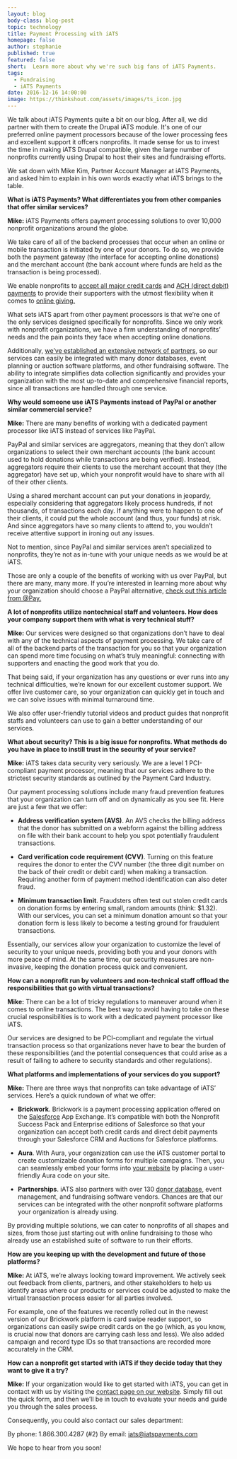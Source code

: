 ```yaml
---
layout: blog
body-class: blog-post
topic: technology
title: Payment Processing with iATS
homepage: false
author: stephanie  
published: true
featured: false
short:  Learn more about why we're such big fans of iATS Payments.
tags:
  - Fundraising
  - iATS Payments
date: 2016-12-16 14:00:00
image: https://thinkshout.com/assets/images/ts_icon.jpg
---
```


We talk about iATS Payments quite a bit on our blog. After all, we did partner with them to create the Drupal iATS module. It's one of our preferred online payment processors because of the lower processing fees and excellent support it offcers nonprofits. It made sense for us to invest the time in making iATS Drupal compatible, given the large number of nonprofits currently using Drupal to host their sites and fundraising efforts. 

We sat down with Mike Kim, Partner Account Manager at iATS Payments, and asked him to explain in his own words exactly what iATS brings to the table.

**What is iATS Payments? What differentiates you from other companies that offer similar services?**

**Mike:** iATS Payments offers payment processing solutions to over 10,000 nonprofit organizations around the globe. 

We take care of all of the backend processes that occur when an online or mobile transaction is initiated by one of your donors. To do so, we provide both the payment gateway (the interface for accepting online donations) and the merchant account (the bank account where funds are held as the transaction is being processed). 

We enable nonprofits to [accept all major credit cards](http://home.iatspayments.com/news/credit-card-processing-the-ultimate-guide-for-nonprofits/) and [ACH (direct debit) payments](http://home.iatspayments.com/news/direct-debit-payment-processing-what-your-nonprofit-needs-to-know/) to provide their supporters with the utmost flexibility when it comes to [online giving.](https://thinkshout.com/blog/2016/03/rethinking-strategies-for-online-donor-acquisition/)

What sets iATS apart from other payment processors is that we’re one of the only services designed specifically for nonprofits. Since we only work with nonprofit organizations, we have a firm understanding of nonprofits’ needs and the pain points they face when accepting online donations. 

Additionally, [we’ve established an extensive network of partners](https://thinkshout.com/blog/2014/05/commerce-iats-2-0/), so our services can easily be integrated with many donor databases, event planning or auction software platforms, and other fundraising software. The ability to integrate simplifies data collection significantly and provides your organization with the most up-to-date and comprehensive financial reports, since all transactions are handled through one service.

**Why would someone use iATS Payments instead of PayPal or another similar commercial service?** 

**Mike:** There are many benefits of working with a dedicated payment processor like iATS instead of services like PayPal. 

PayPal and similar services are aggregators, meaning that they don’t allow organizations to select their own merchant accounts (the bank account used to hold donations while transactions are being verified). Instead, aggregators require their clients to use the merchant account that they (the aggregator) have set up, which your nonprofit would have to share with all of their other clients.

Using a shared merchant account can put your donations in jeopardy, especially considering that aggregators likely process hundreds, if not thousands, of transactions each day. If anything were to happen to one of their clients, it could put the whole account (and thus, your funds) at risk. And since aggregators have so many clients to attend to, you wouldn’t receive attentive support in ironing out any issues.

Not to mention, since PayPal and similar services aren’t specialized to nonprofits, they’re not as in-tune with your unique needs as we would be at iATS.

Those are only a couple of the benefits of working with us over PayPal, but there are many, many more. If you’re interested in learning more about why your organization should choose a PayPal alternative, [check out this article from @Pay.](https://www.atpay.com/paypal-alternatives-nonprofits/)

**A lot of nonprofits utilize nontechnical staff and volunteers. How does your company support them with what is very technical stuff?**

**Mike:** Our services were designed so that organizations don’t have to deal with any of the technical aspects of payment processing. We take care of all of the backend parts of the transaction for you so that your organization can spend more time focusing on what’s truly meaningful: connecting with supporters and enacting the good work that you do.

That being said, if your organization has any questions or ever runs into any technical difficulties, we’re known for our excellent customer support. We offer live customer care, so your organization can quickly get in touch and we can solve issues with minimal turnaround time. 

We also offer user-friendly tutorial videos and product guides that nonprofit staffs and volunteers can use to gain a better understanding of our services.

**What about security? This is a big issue for nonprofits. What methods do you have in place to instill trust in the security of your service?**

**Mike:** iATS takes data security very seriously. We are a level 1 PCI-compliant payment processor, meaning that our services adhere to the strictest security standards as outlined by the Payment Card Industry.

Our payment processing solutions include many fraud prevention features that your organization can turn off and on dynamically as you see fit. Here are just a few that we offer:

* **Address verification system (AVS)**. An AVS checks the billing address that the donor has submitted on a webform against the billing address on file with their bank account to help you spot potentially fraudulent transactions.

* **Card verification code requirement (CVV)**. Turning on this feature requires the donor to enter the CVV number (the three digit number on the back of their credit or debit card) when making a transaction. Requiring another form of payment method identification can also deter fraud.

* **Minimum transaction limit**. Fraudsters often test out stolen credit cards on donation forms by entering small, random amounts (think: $1.32). With our services, you can set a minimum donation amount so that your donation form is less likely to become a testing ground for fraudulent transactions.

Essentially, our services allow your organization to customize the level of security to your unique needs, providing both you and your donors with more peace of mind. At the same time, our security measures are non-invasive, keeping the donation process quick and convenient.

**How can a nonprofit run by volunteers and non-technical staff offload the responsibilities that go with virtual transactions?**

**Mike:** There can be a lot of tricky regulations to maneuver around when it comes to online transactions. The best way to avoid having to take on these crucial responsibilities is to work with a dedicated payment processor like iATS. 

Our services are designed to be PCI-compliant and regulate the virtual transaction process so that organizations never have to bear the burden of these responsibilities (and the potential consequences that could arise as a result of failing to adhere to security standards and other regulations).

**What platforms and implementations of your services do you support?**

**Mike:** There are three ways that nonprofits can take advantage of iATS’ services. Here’s a quick rundown of what we offer:

* **Brickwork**. Brickwork is a payment processing application offered on the [Salesforce](https://thinkshout.com/blog/2015/04/salesforce-new-features/) App Exchange. It’s compatible with both the Nonprofit Success Pack and Enterprise editions of Salesforce so that your organization can accept both credit cards and direct debit payments through your Salesforce CRM and Auctions for Salesforce platforms.

* **Aura**. With Aura, your organization can use the iATS customer portal to create customizable donation forms for multiple campaigns. Then, you can seamlessly embed your forms into [your website](https://thinkshout.com/blog/2014/09/nonprofit-website-benchmarks/) by placing a user-friendly Aura code on your site.

* **Partnerships**. iATS also partners with over 130 [donor database](https://blog.fundly.com/nonprofit-crm-complete-guide/), event management, and fundraising software vendors. Chances are that our services can be integrated with the other nonprofit software platforms your organization is already using.

By providing multiple solutions, we can cater to nonprofits of all shapes and sizes, from those just starting out with online fundraising to those who already use an established suite of software to run their efforts.

**How are you keeping up with the development and future of those platforms?**

**Mike:** At iATS, we’re always looking toward improvement. We actively seek out feedback from clients, partners, and other stakeholders to help us identify areas where our products or services could be adjusted to make the virtual transaction process easier for all parties involved.

For example, one of the features we recently rolled out in the newest version of our Brickwork platform is card swipe reader support, so organizations can easily swipe credit cards on the go (which, as you know, is crucial now that donors are carrying cash less and less). We also added campaign and record type IDs so that transactions are recorded more accurately in the CRM.

**How can a nonprofit get started with iATS if they decide today that they want to give it a try?**

**Mike:** If your organization would like to get started with iATS, you can get in contact with us by visiting the [contact page on our website](http://home.iatspayments.com/contact). Simply fill out the quick form, and then we’ll be in touch to evaluate your needs and guide you through the sales process.

Consequently, you could also contact our sales department:

By phone: 1.866.300.4287 (#2)
By email: iats@iatspayments.com

We hope to hear from you soon!
